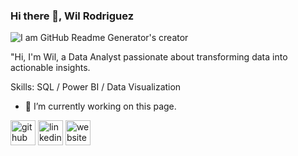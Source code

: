 ### Hi there 👋, Wil Rodriguez

![I am GitHub Readme Generator's creator](https://media.licdn.com/dms/image/v2/D4E16AQGGB4EpRCkz4w/profile-displaybackgroundimage-shrink_350_1400/profile-displaybackgroundimage-shrink_350_1400/0/1700307434416?e=1729728000&v=beta&t=bgra6SP15SF6YrV8oJfVV4NqPzlJP-tnDeWOnM6PtmY)

"Hi, I'm Wil, a Data Analyst passionate about transforming data into actionable insights. 

Skills: SQL / Power BI / Data Visualization 

- 🔭 I’m currently working on this page. 


[<img src='https://cdn.jsdelivr.net/npm/simple-icons@3.0.1/icons/github.svg' alt='github' height='40'>](https://github.com/rodriguezwil)  [<img src='https://cdn.jsdelivr.net/npm/simple-icons@3.0.1/icons/linkedin.svg' alt='linkedin' height='40'>](https://www.linkedin.com/in/https://www.linkedin.com/in/wil-rodriguez//)  [<img src='https://cdn.jsdelivr.net/npm/simple-icons@3.0.1/icons/icloud.svg' alt='website' height='40'>](https://www.wilrodriguez-pro.com/)  

